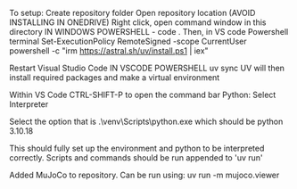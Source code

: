 To setup:
Create repository folder
Open repository location (AVOID INSTALLING IN ONEDRIVE)
Right click, open command window in this directory
IN WINDOWS POWERSHELL -
    code .
Then, in VS code Powershell terminal
    Set-ExecutionPolicy RemoteSigned -scope CurrentUser      
    powershell -c "irm https://astral.sh/uv/install.ps1 | iex"

Restart Visual Studio Code
IN VSCODE POWERSHELL
    uv sync
UV will then install required packages and make a virtual environment

Within VS Code
    CTRL-SHIFT-P to open the command bar
    Python: Select Interpreter

Select the option that is .\venv\Scripts\python.exe which should be python 3.10.18

This should fully set up the environment and python to be interpreted correctly. Scripts and commands should be run appended to 'uv run'

Added MuJoCo to repository. Can be run using:
    uv run -m mujoco.viewer
    